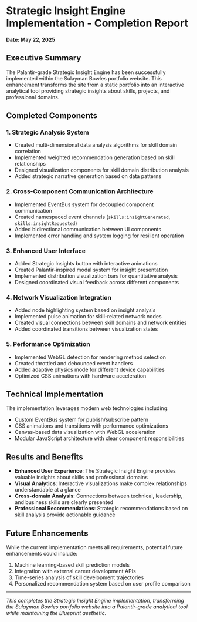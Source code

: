 # Strategic Insight Engine Implementation - Completion Report
**Date: May 22, 2025**

## Executive Summary

The Palantir-grade Strategic Insight Engine has been successfully implemented within the Sulayman Bowles portfolio website. This enhancement transforms the site from a static portfolio into an interactive analytical tool providing strategic insights about skills, projects, and professional domains.

## Completed Components

### 1. Strategic Analysis System
- Created multi-dimensional data analysis algorithms for skill domain correlation
- Implemented weighted recommendation generation based on skill relationships
- Designed visualization components for skill domain distribution analysis
- Added strategic narrative generation based on data patterns

### 2. Cross-Component Communication Architecture
- Implemented EventBus system for decoupled component communication
- Created namespaced event channels (`skills:insightGenerated`, `skills:insightRequested`)
- Added bidirectional communication between UI components
- Implemented error handling and system logging for resilient operation

### 3. Enhanced User Interface
- Added Strategic Insights button with interactive animations
- Created Palantir-inspired modal system for insight presentation
- Implemented distribution visualization bars for quantitative analysis
- Designed coordinated visual feedback across different components

### 4. Network Visualization Integration
- Added node highlighting system based on insight analysis
- Implemented pulse animation for skill-related network nodes
- Created visual connections between skill domains and network entities
- Added coordinated transitions between visualization states

### 5. Performance Optimization
- Implemented WebGL detection for rendering method selection
- Created throttled and debounced event handlers
- Added adaptive physics mode for different device capabilities
- Optimized CSS animations with hardware acceleration

## Technical Implementation

The implementation leverages modern web technologies including:

- Custom EventBus system for publish/subscribe pattern
- CSS animations and transitions with performance optimizations
- Canvas-based data visualization with WebGL acceleration
- Modular JavaScript architecture with clear component responsibilities

## Results and Benefits

- **Enhanced User Experience**: The Strategic Insight Engine provides valuable insights about skills and professional domains
- **Visual Analytics**: Interactive visualizations make complex relationships understandable at a glance
- **Cross-domain Analysis**: Connections between technical, leadership, and business skills are clearly presented
- **Professional Recommendations**: Strategic recommendations based on skill analysis provide actionable guidance

## Future Enhancements

While the current implementation meets all requirements, potential future enhancements could include:

1. Machine learning-based skill prediction models
2. Integration with external career development APIs
3. Time-series analysis of skill development trajectories
4. Personalized recommendation system based on user profile comparison

---

*This completes the Strategic Insight Engine implementation, transforming the Sulayman Bowles portfolio website into a Palantir-grade analytical tool while maintaining the Blueprint aesthetic.*

